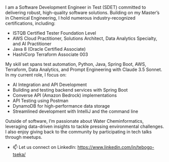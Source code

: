 I am a Software Development Engineer in Test (SDET) committed to delivering robust, high-quality software solutions. Building on my Master’s in Chemical Engineering, I hold numerous industry-recognized certifications, including:

- ISTQB Certified Tester Foundation Level 
- AWS Cloud Practitioner, Solutions Architect, Data Analytics Specialty, and AI Practitioner  
- Java 8 (Oracle Certified Associate) 
- HashiCorp Terraform Associate 003

My skill set spans test automation, Python, Java, Spring Boot, AWS, Terraform, Data Analytics, and Prompt Engineering with Claude 3.5 Sonnet. In my current role, I focus on:

- AI Integration and API Development 
- Building and testing backend services with Spring Boot 
- Converse API (Amazon Bedrock) implementations  
- API Testing using Postman  
- DynamoDB for high-performance data storage  
- Streamlined development with IntelliJ and the command line

Outside of software, I’m passionate about Water Cheminformatics, leveraging data-driven insights to tackle pressing environmental challenges. I also enjoy giving back to the community by participating in tech talks through meetups.
- 📫 Let us connect on LinkedIn: 
https://www.linkedin.com/in/tebogo-tseka/

